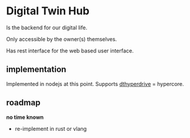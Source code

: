 # Digital Twin Hub

Is the backend for our digital life.

Only accessible by the owner(s) themselves.

Has rest interface for the web based user interface.

## implementation

Implemented in nodejs at this point.
Supports [dthyperdrive](dthyperdrive) = hypercore.

## roadmap

**no time known**

- re-implement in rust or vlang

<!-- !!!def alias:dtserver,Twin_Proxy,Digital_Twin_Proxy,DTP  -->

